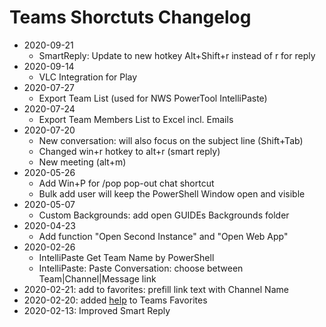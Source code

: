 # Teams Shorctuts Changelog

* 2020-09-21
    * SmartReply: Update to new hotkey Alt+Shift+r instead of r for reply
* 2020-09-14
    * VLC Integration for Play
* 2020-07-27
    * Export Team List (used for NWS PowerTool IntelliPaste)
* 2020-07-24
    * Export Team Members List to Excel incl. Emails
* 2020-07-20
    * New conversation: will also focus on the subject line (Shift+Tab)
    * Changed win+r hotkey to alt+r (smart reply)
    * New meeting (alt+m)
* 2020-05-26
    * Add Win+P for /pop pop-out chat shortcut
    * Bulk add user will keep the PowerShell Window open and visible
* 2020-05-07
    * Custom Backgrounds: add open GUIDEs Backgrounds folder
* 2020-04-23
    * Add function "Open Second Instance" and "Open Web App"
* 2020-02-26
    * IntelliPaste Get Team Name by PowerShell
    * IntelliPaste: Paste Conversation: choose between Team|Channel|Message link
* 2020-02-21: add to favorites: prefill link text with Channel Name
* 2020-02-20: added [help](https://connext.conti.de/blogs/tdalon/entry/teams_shortcuts_ahk) to Teams Favorites
* 2020-02-13: Improved Smart Reply
